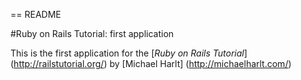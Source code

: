 == README

#Ruby on Rails Tutorial: first application

This is the first application for the [*Ruby on Rails Tutorial*] (http://railstutorial.org/) by [Michael Harlt] (http://michaelharlt.com/)
